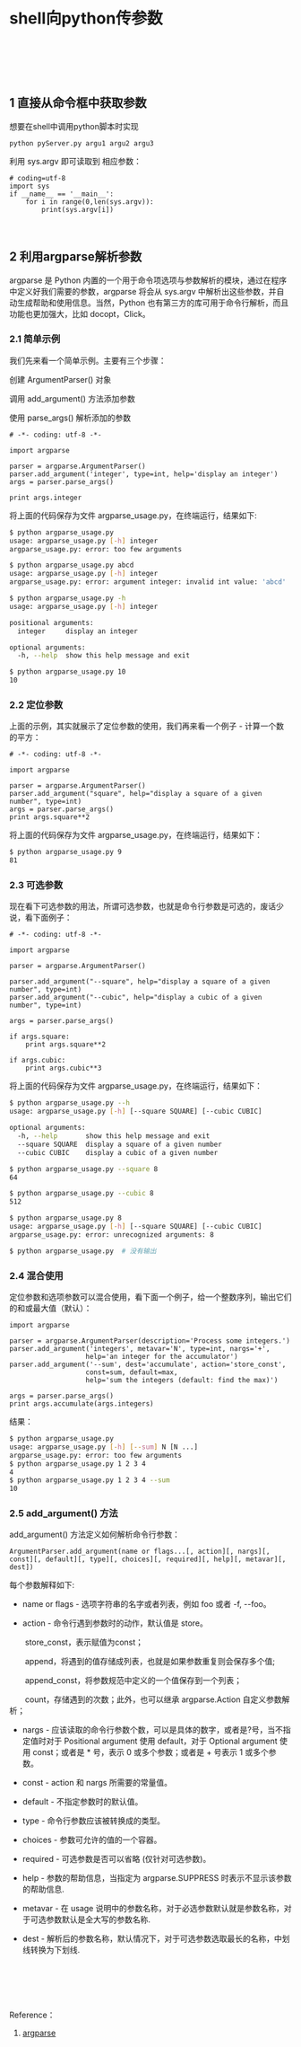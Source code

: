 # shell向python传参数

<br>
<br>
<br>
<br>

## 1 直接从命令框中获取参数

想要在shell中调用python脚本时实现

```
python pyServer.py argu1 argu2 argu3
```

利用 sys.argv 即可读取到 相应参数：

```
# coding=utf-8
import sys
if __name__ == '__main__':
    for i in range(0,len(sys.argv)):
        print(sys.argv[i])
```

<br>

## 2 利用argparse解析参数

argparse 是 Python 内置的一个用于命令项选项与参数解析的模块，通过在程序中定义好我们需要的参数，argparse 将会从 sys.argv 中解析出这些参数，并自动生成帮助和使用信息。当然，Python 也有第三方的库可用于命令行解析，而且功能也更加强大，比如 docopt，Click。

### 2.1 简单示例

我们先来看一个简单示例。主要有三个步骤：

创建 ArgumentParser() 对象

调用 add_argument() 方法添加参数

使用 parse_args() 解析添加的参数

```
# -*- coding: utf-8 -*-

import argparse

parser = argparse.ArgumentParser()
parser.add_argument('integer', type=int, help='display an integer')
args = parser.parse_args()

print args.integer
```

将上面的代码保存为文件 argparse_usage.py，在终端运行，结果如下:

```bash
$ python argparse_usage.py
usage: argparse_usage.py [-h] integer
argparse_usage.py: error: too few arguments

$ python argparse_usage.py abcd
usage: argparse_usage.py [-h] integer
argparse_usage.py: error: argument integer: invalid int value: 'abcd'

$ python argparse_usage.py -h
usage: argparse_usage.py [-h] integer

positional arguments:
  integer     display an integer

optional arguments:
  -h, --help  show this help message and exit

$ python argparse_usage.py 10
10
```

### 2.2 定位参数

上面的示例，其实就展示了定位参数的使用，我们再来看一个例子 - 计算一个数的平方：

```
# -*- coding: utf-8 -*-

import argparse

parser = argparse.ArgumentParser()
parser.add_argument("square", help="display a square of a given number", type=int)
args = parser.parse_args()
print args.square**2
```

将上面的代码保存为文件 argparse_usage.py，在终端运行，结果如下：

```bash
$ python argparse_usage.py 9
81
```

### 2.3 可选参数

现在看下可选参数的用法，所谓可选参数，也就是命令行参数是可选的，废话少说，看下面例子：

```
# -*- coding: utf-8 -*-

import argparse

parser = argparse.ArgumentParser()

parser.add_argument("--square", help="display a square of a given number", type=int)
parser.add_argument("--cubic", help="display a cubic of a given number", type=int)

args = parser.parse_args()

if args.square:
    print args.square**2

if args.cubic:
    print args.cubic**3
```

将上面的代码保存为文件 argparse_usage.py，在终端运行，结果如下：

```bash
$ python argparse_usage.py --h
usage: argparse_usage.py [-h] [--square SQUARE] [--cubic CUBIC]

optional arguments:
  -h, --help       show this help message and exit
  --square SQUARE  display a square of a given number
  --cubic CUBIC    display a cubic of a given number

$ python argparse_usage.py --square 8
64

$ python argparse_usage.py --cubic 8
512

$ python argparse_usage.py 8
usage: argparse_usage.py [-h] [--square SQUARE] [--cubic CUBIC]
argparse_usage.py: error: unrecognized arguments: 8

$ python argparse_usage.py  # 没有输出
```

### 2.4 混合使用

定位参数和选项参数可以混合使用，看下面一个例子，给一个整数序列，输出它们的和或最大值（默认）：

```
import argparse

parser = argparse.ArgumentParser(description='Process some integers.')
parser.add_argument('integers', metavar='N', type=int, nargs='+',
                   help='an integer for the accumulator')
parser.add_argument('--sum', dest='accumulate', action='store_const',
                   const=sum, default=max,
                   help='sum the integers (default: find the max)')

args = parser.parse_args()
print args.accumulate(args.integers)
```

结果：

```bash
$ python argparse_usage.py
usage: argparse_usage.py [-h] [--sum] N [N ...]
argparse_usage.py: error: too few arguments
$ python argparse_usage.py 1 2 3 4
4
$ python argparse_usage.py 1 2 3 4 --sum
10
```

### 2.5 add_argument() 方法

add_argument() 方法定义如何解析命令行参数：

```
ArgumentParser.add_argument(name or flags...[, action][, nargs][, const][, default][, type][, choices][, required][, help][, metavar][, dest])
```

每个参数解释如下:

- name or flags - 选项字符串的名字或者列表，例如 foo 或者 -f, --foo。

- action - 命令行遇到参数时的动作，默认值是 store。

&emsp;&emsp;store_const，表示赋值为const；

&emsp;&emsp;append，将遇到的值存储成列表，也就是如果参数重复则会保存多个值;

&emsp;&emsp;append_const，将参数规范中定义的一个值保存到一个列表；

&emsp;&emsp;count，存储遇到的次数；此外，也可以继承 argparse.Action 自定义参数解析；

- nargs - 应该读取的命令行参数个数，可以是具体的数字，或者是?号，当不指定值时对于 Positional argument 使用 default，对于 Optional argument 使用 const；或者是 * 号，表示 0 或多个参数；或者是 + 号表示 1 或多个参数。

- const - action 和 nargs 所需要的常量值。

- default - 不指定参数时的默认值。

- type - 命令行参数应该被转换成的类型。

- choices - 参数可允许的值的一个容器。

- required - 可选参数是否可以省略 (仅针对可选参数)。

- help - 参数的帮助信息，当指定为 argparse.SUPPRESS 时表示不显示该参数的帮助信息.

- metavar - 在 usage 说明中的参数名称，对于必选参数默认就是参数名称，对于可选参数默认是全大写的参数名称.

- dest - 解析后的参数名称，默认情况下，对于可选参数选取最长的名称，中划线转换为下划线.


<br>
<br>
<br>
<br>

Reference：

1. [argparse](http://wiki.jikexueyuan.com/project/explore-python/Standard-Modules/argparse.html)

